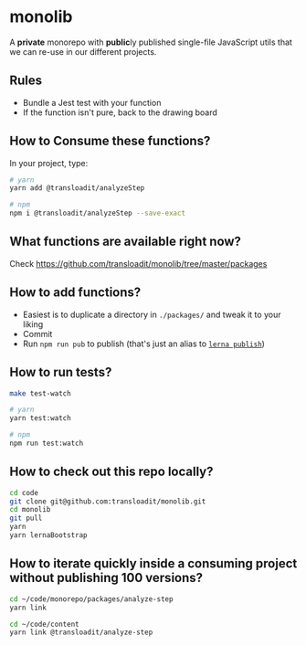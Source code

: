 # monolib

A **private** monorepo with **public**ly published single-file JavaScript utils that we can re-use in our different projects.

## Rules

- Bundle a Jest test with your function
- If the function isn't pure, back to the drawing board

## How to Consume these functions?

In your project, type:

```bash
# yarn
yarn add @transloadit/analyzeStep

# npm
npm i @transloadit/analyzeStep --save-exact
```

## What functions are available right now?

Check <https://github.com/transloadit/monolib/tree/master/packages>

## How to add functions?

- Easiest is to duplicate a directory in `./packages/` and tweak it to your liking
- Commit
- Run `npm run pub` to publish (that's just an alias to [`lerna publish`](https://lerna.js.org/#command-publish))

## How to run tests?

```bash
make test-watch

# yarn
yarn test:watch

# npm
npm run test:watch
```

## How to check out this repo locally?

```bash
cd code
git clone git@github.com:transloadit/monolib.git
cd monolib
git pull
yarn
yarn lernaBootstrap
```

## How to iterate quickly inside a consuming project without publishing 100 versions?

```bash
cd ~/code/monorepo/packages/analyze-step
yarn link

cd ~/code/content
yarn link @transloadit/analyze-step
```

